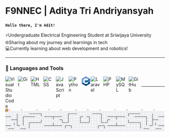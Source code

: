 # F9NNEC | Aditya Tri Andriyansyah

**`Hello there, I'm Adit!`**

⚡Undergraduate Electrical Engineering Student at Sriwijaya University<br/>
🌐Sharing about my journey and learnings in tech<br/>
💻Currently learning about web development and robotics!<br/>


---


### 🧰 Languages and Tools

<img align="left" alt="Visual Studio Code" width="30px" src="https://cdn.jsdelivr.net/gh/devicons/devicon/icons/vscode/vscode-original.svg" style="padding-right:10px;" />
<img align="left" alt="Git" width="30px" style="padding-right:10px;" src="https://cdn.jsdelivr.net/gh/devicons/devicon/icons/git/git-original.svg" />
<img align="left" alt="HTML" width="30px" style="padding-right:10px;" src="https://cdn.jsdelivr.net/gh/devicons/devicon/icons/html5/html5-plain.svg" />
<img align="left" alt="CSS" width="30px" style="padding-right:10px;" src="https://cdn.jsdelivr.net/gh/devicons/devicon/icons/css3/css3-plain.svg" />
<img align="left" alt="JavaScript" width="30px" style="padding-right:10px;" src="https://cdn.jsdelivr.net/gh/devicons/devicon/icons/javascript/javascript-plain.svg" />
<img align="left" alt="Python" width="30px" style="padding-right:10px;" src="https://cdn.jsdelivr.net/gh/devicons/devicon/icons/python/python-plain.svg" />
<img align="left" src="https://raw.githubusercontent.com/devicons/devicon/master/icons/cplusplus/cplusplus-original.svg" alt="cplusplus" width="30px" height="30px"/>
<img align="left" alt="Laravel" width="30px" style="padding-right:10px;" src="https://img.shields.io/badge/Laravel-4169e1?style=for-the-badge&logo=laravel&logoColor=white" />
<img align="left" alt="PHP" width="30px" style="padding-right:10px;" src="https://img.shields.io/badge/PHP-FFA500?style=for-the-badge&logo=php&logoColor=white" />
<img align="left" alt="MySQL" width="30px" style="padding-right:10px;" src="https://img.shields.io/badge/MySQL-4169e1?style=for-the-badge&logo=mysql&logoColor=white" /> 
<img align="left" alt="GitHub" width="30px" style="padding-right:10px;" src="https://cdn.jsdelivr.net/gh/devicons/devicon/icons/github/github-original.svg" />
<br />


---


<picture>
  <source media="(prefers-color-scheme: dark)" srcset="https://raw.githubusercontent.com/F9NNEC/F9NNEC/output/pacman-contribution-graph-dark.svg">
  <source media="(prefers-color-scheme: light)" srcset="https://raw.githubusercontent.com/F9NNEC/F9NNEC/output/pacman-contribution-graph.svg">
  <img alt="pacman contribution graph" src="https://raw.githubusercontent.com/F9NNEC/F9NNEC/output/pacman-contribution-graph.svg">
</picture>

###
